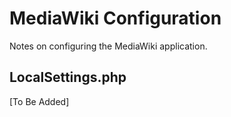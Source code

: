 # MediaWiki Configuration

Notes on configuring the MediaWiki application.

## LocalSettings.php

[To Be Added]
